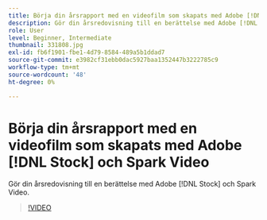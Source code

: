 ```yaml
---
title: Börja din årsrapport med en videofilm som skapats med Adobe [!DNL Stock] och Spark Video
description: Gör din årsredovisning till en berättelse med Adobe [!DNL Stock] och Spark Video
role: User
level: Beginner, Intermediate
thumbnail: 331808.jpg
exl-id: fb6f1901-fbe1-4d79-8584-489a5b1ddad7
source-git-commit: e3982cf31ebb0dac5927baa1352447b3222785c9
workflow-type: tm+mt
source-wordcount: '48'
ht-degree: 0%

---
```


# Börja din årsrapport med en videofilm som skapats med Adobe [!DNL Stock] och Spark Video

Gör din årsredovisning till en berättelse med Adobe [!DNL Stock] och Spark Video.

>[!VIDEO](https://video.tv.adobe.com/v/331808?hidetitle=true)
